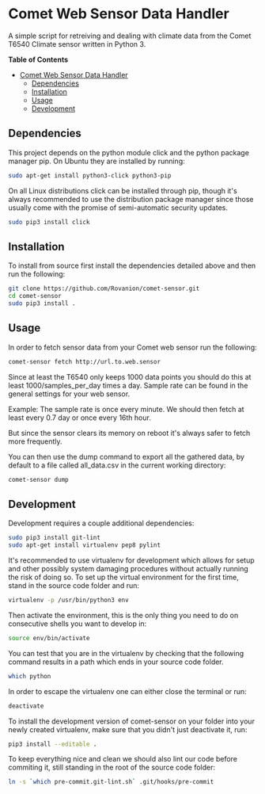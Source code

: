 Comet Web Sensor Data Handler
=============================

A simple script for retreiving and dealing with climate data from the Comet T6540 Climate sensor written in Python 3.

<!-- markdown-toc start - Don't edit this section. Run M-x markdown-toc-generate-toc again -->
**Table of Contents**

- [Comet Web Sensor Data Handler](#comet-web-sensor-data-handler)
    - [Dependencies](#dependencies)
    - [Installation](#installation)
    - [Usage](#usage)
    - [Development](#development)

<!-- markdown-toc end -->



Dependencies
------------

This project depends on the python module click and the python package manager pip. On Ubuntu they are installed by running:

```bash
sudo apt-get install python3-click python3-pip
```

On all Linux distributions click can be installed through pip, though it's always recommended to use the distribution package manager since those usually come with the promise of semi-automatic security updates.

```bash
sudo pip3 install click
```



Installation
------------

To install from source first install the dependencies detailed above and then run the following:

```bash
git clone https://github.com/Rovanion/comet-sensor.git
cd comet-sensor
sudo pip3 install .
```


Usage
-----

In order to fetch sensor data from your Comet web sensor run the following:

```bash
comet-sensor fetch http://url.to.web.sensor
```

Since at least the T6540 only keeps 1000 data points you should do this at least 1000/samples\_per\_day times a day. Sample rate can be found in the general settings for your web sensor.

Example: The sample rate is once every minute. We should then fetch at least every 0.7 day or once every 16th hour.

But since the sensor clears its memory on reboot it's always safer to fetch more frequently.

You can then use the dump command to export all the gathered data, by default to a file called all_data.csv in the current working directory:

```bash
comet-sensor dump
```

Development
-----------

Development requires a couple additional dependencies:

```bash
sudo pip3 install git-lint
sudo apt-get install virtualenv pep8 pylint
```

It's recommended to use virtualenv for development which allows for setup and other possibly system damaging procedures without actually running the risk of doing so. To set up the virtual environment for the first time, stand in the source code folder and run:

```bash
virtualenv -p /usr/bin/python3 env
```

Then activate the environment, this is the only thing you need to do on consecutive shells you want to develop in:

```bash
source env/bin/activate
```

You can test that you are in the virtualenv by checking that the following command results in a path which ends in your source code folder.

```bash
which python
```

In order to escape the virtualenv one can either close the terminal or run:

```bash
deactivate
```
To install the development version of comet-sensor on your folder into your newly created virtualenv, make sure that you didn't just deactivate it, run:

```bash
pip3 install --editable .
```

To keep everything nice and clean we should also lint our code before commiting it, still standing in the root of the source code folder:

```bash
ln -s `which pre-commit.git-lint.sh` .git/hooks/pre-commit
```
